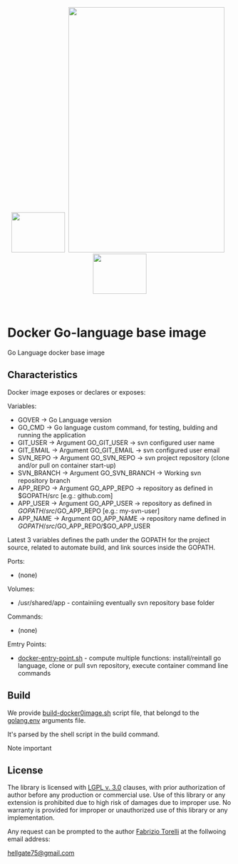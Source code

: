<p align="center">
<image width="120" height="90" src="../images/101-docker-logo.png"></image>&nbsp;
<image width="350" height="550" src="../images/golang-logo.png">
&nbsp;<image width="120" height="90" src="../images/docker-logo.png"></image>
</p><br/>

# Docker Go-language base image
Go Language docker base image



## Characteristics

Docker image exposes or declares or exposes:


Variables:

* GOVER -> Go Language version
* GO_CMD -> Go language custom command, for testing, bulding and running the application
* GIT_USER -> Argument GO_GIT_USER -> svn configured user name
* GIT_EMAIL -> Argument GO_GIT_EMAIL -> svn configured user email
* SVN_REPO -> Argument GO_SVN_REPO -> svn project repository (clone and/or pull on container start-up) 
* SVN_BRANCH -> Argument GO_SVN_BRANCH -> Working svn repository branch
* APP_REPO -> Argument GO_APP_REPO -> repository as defined in $GOPATH/src [e.g.: github.com]
* APP_USER -> Argument GO_APP_USER -> repository as defined in $GOPATH/src/$GO_APP_REPO [e.g.: my-svn-user]
* APP_NAME -> Argument GO_APP_NAME -> repository name defined in $GOPATH/src/$GO_APP_REPO/$GO_APP_USER

Latest 3 variables defines the path under the GOPATH for the project source, related to automate build, and link sources inside the GOPATH.


Ports:

* (none)


Volumes:

* /usr/shared/app - containiing eventually svn repository base folder


Commands:

* (none)


Emtry Points:

* [docker-entry-point.sh](./docker-entry-point.sh) - compute multiple functions: install/reintall go language, clone or pull svn repository, execute container command line commands


## Build

We provide [build-docker0image.sh](./build-docker0image.sh) script file, that belongd to the [golang.env](./golang.env) arguments file. 

It's parsed by the shell script in the build command.

Note important 


## License

The library is licensed with [LGPL v. 3.0](/LICENSE) clauses, with prior authorization of author before any production or commercial use. Use of this library or any extension is prohibited due to high risk of damages due to improper use. No warranty is provided for improper or unauthorized use of this library or any implementation.

Any request can be prompted to the author [Fabrizio Torelli](https://www.linkedin.com/in/fabriziotorelli) at the follwoing email address:

[hellgate75@gmail.com](mailto:hellgate75@gmail.com)
